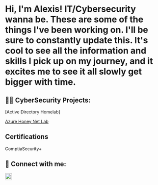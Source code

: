 <h1>Hi, I'm Alexis! IT/Cybersecurity wanna be. These are some of the things I've been working on. I'll be sure to constantly update this. It's cool to see all the information and skills I pick up on my journey, and it excites me to see it all slowly get bigger with time. </h1>

<h2>👨‍💻 CyberSecurity Projects:</h2>

[Active Directory Homelab]

[Azure Honey Net Lab](https://github.com/CyberPlataa/Azure-Honey-Net-Lab/blob/main/README.md)


## Certifications
ComptiaSecurity+

<h2> 🤳 Connect with me:</h2>

[<img align="left" alt="JoshMadakor | LinkedIn" width="22px" src="https://cdn.jsdelivr.net/npm/simple-icons@v3/icons/linkedin.svg" />][linkedin]


[linkedin]: https://www.linkedin.com/in/alexis-martinez-184b85246/

